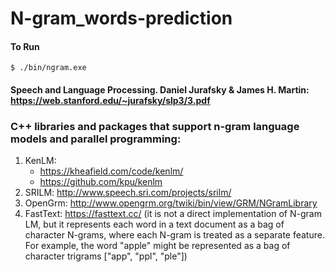 # N-gram_words-prediction

#### To Run 

```
$ ./bin/ngram.exe
```

#### Speech and Language Processing. Daniel Jurafsky & James H. Martin: https://web.stanford.edu/~jurafsky/slp3/3.pdf

### C++ libraries and packages that support n-gram language models and parallel programming:
 1. KenLM: 
    - https://kheafield.com/code/kenlm/ 
    - https://github.com/kpu/kenlm
 2. SRILM: http://www.speech.sri.com/projects/srilm/
 3. OpenGrm: http://www.opengrm.org/twiki/bin/view/GRM/NGramLibrary
 4. FastText: https://fasttext.cc/ (it is not a direct implementation of N-gram LM, but it represents each word in a text document as a bag of character N-grams, where each N-gram is treated as a separate feature. For example, the word "apple" might be represented as a bag of character trigrams ["app", "ppl", "ple"])
